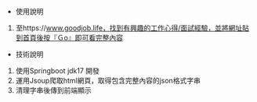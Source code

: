 - 使用說明
1. 至https://www.goodjob.life，找到有興趣的工作心得/面試經驗，並將網址貼到首頁後按『Ｇo』即可看完整內容
- 技術說明
1. 使用Springboot jdk17 開發
2. 運用Jsoup爬取html網頁，取得包含完整內容的json格式字串
3. 清理字串後傳到前端顯示
